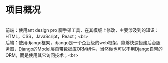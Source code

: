 # 项目概况
<br>前端：使用ant design pro 脚手架工具，在其模版上修改，主要涉及到的知识：HTML，CSS，JavaScript，React；\<br>
<br>后端：使用django框架，django是一个企业级的web框架，能够快速搭建后台服务器，Django的Model层自带数据库ORM组件，当然你也可以不用Django自带的ORM，而是使用其它访问技术；\<br>
